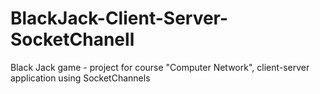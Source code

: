 # BlackJack-Client-Server-SocketChanell
Black Jack game - project for course "Computer Network", client-server application using SocketChannels
